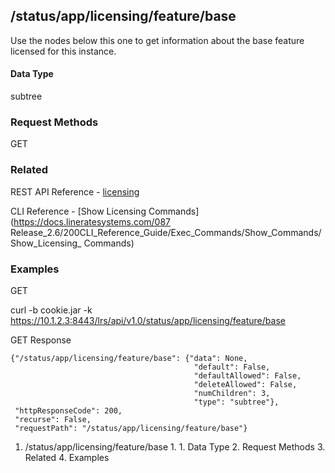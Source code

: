 ## /status/app/licensing/feature/base

Use the nodes below this one to get information about the base feature
licensed for this instance.

#### Data Type

subtree

### Request Methods

GET

### Related

REST API Reference -
[licensing](/087Release_2.6/250REST_API_Reference_Guide/config/licensing)

CLI Reference - [Show Licensing Commands](https://docs.lineratesystems.com/087
Release_2.6/200CLI_Reference_Guide/Exec_Commands/Show_Commands/Show_Licensing_
Commands)

### Examples

GET

curl -b cookie.jar -k
https://10.1.2.3:8443/lrs/api/v1.0/status/app/licensing/feature/base

GET Response

    
    
    {"/status/app/licensing/feature/base": {"data": None,
                                             "default": False,
                                             "defaultAllowed": False,
                                             "deleteAllowed": False,
                                             "numChildren": 3,
                                             "type": "subtree"},
     "httpResponseCode": 200,
     "recurse": False,
     "requestPath": "/status/app/licensing/feature/base"}
    

  1. /status/app/licensing/feature/base
    1.       1. Data Type
    2. Request Methods
    3. Related
    4. Examples

